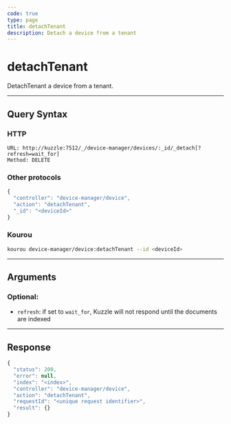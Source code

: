 ```yaml
---
code: true
type: page
title: detachTenant
description: Detach a device from a tenant
---
```


# detachTenant

DetachTenant a device from a tenant.

---

## Query Syntax

### HTTP

```http
URL: http://kuzzle:7512/_/device-manager/devices/:_id/_detach[?refresh=wait_for]
Method: DELETE
```

### Other protocols

```js
{
  "controller": "device-manager/device",
  "action": "detachTenant",
  "_id": "<deviceId>"
}
```

### Kourou

```bash
kourou device-manager/device:detachTenant --id <deviceId>
```

---

## Arguments

### Optional:

- `refresh`: if set to `wait_for`, Kuzzle will not respond until the documents are indexed

---

## Response

```js
{
  "status": 200,
  "error": null,
  "index": "<index>",
  "controller": "device-manager/device",
  "action": "detachTenant",
  "requestId": "<unique request identifier>",
  "result": {}
}
```
